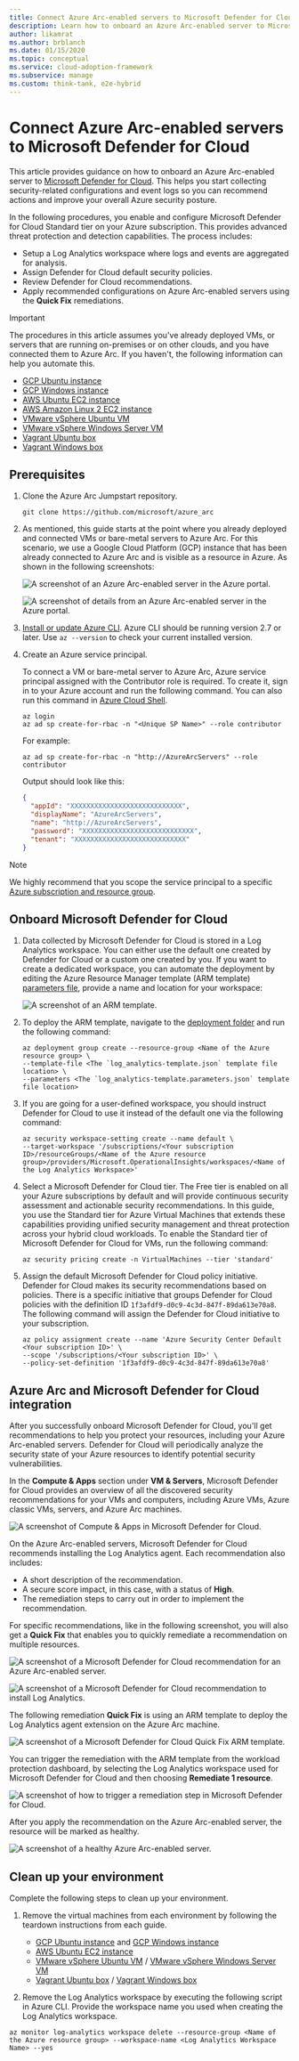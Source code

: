 ```yaml
---
title: Connect Azure Arc-enabled servers to Microsoft Defender for Cloud
description: Learn how to onboard an Azure Arc-enabled server to Microsoft Defender for Cloud.
author: likamrat
ms.author: brblanch
ms.date: 01/15/2020
ms.topic: conceptual
ms.service: cloud-adoption-framework
ms.subservice: manage
ms.custom: think-tank, e2e-hybrid
---
```


# Connect Azure Arc-enabled servers to Microsoft Defender for Cloud

This article provides guidance on how to onboard an Azure Arc-enabled server to [Microsoft Defender for Cloud](/azure/security-center/). This helps you start collecting security-related configurations and event logs so you can recommend actions and improve your overall Azure security posture.

In the following procedures, you enable and configure Microsoft Defender for Cloud Standard tier on your Azure subscription. This provides advanced threat protection and detection capabilities. The process includes:

- Setup a Log Analytics workspace where logs and events are aggregated for analysis.
- Assign Defender for Cloud default security policies.
- Review Defender for Cloud recommendations.
- Apply recommended configurations on Azure Arc-enabled servers using the **Quick Fix** remediations.

> [!IMPORTANT]
> The procedures in this article assumes you've already deployed VMs, or servers that are running on-premises or on other clouds, and you have connected them to Azure Arc. If you haven't, the following information can help you automate this.

- [GCP Ubuntu instance](./gcp-terraform-ubuntu.md)
- [GCP Windows instance](./gcp-terraform-windows.md)
- [AWS Ubuntu EC2 instance](./aws-terraform-ubuntu.md)
- [AWS Amazon Linux 2 EC2 instance](./aws-terraform-al2.md)
- [VMware vSphere Ubuntu VM](./vmware-terraform-ubuntu.md)
- [VMware vSphere Windows Server VM](./vmware-terraform-windows.md)
- [Vagrant Ubuntu box](./local-vagrant-ubuntu.md)
- [Vagrant Windows box](./local-vagrant-windows.md)

## Prerequisites

1. Clone the Azure Arc Jumpstart repository.

    ```console
    git clone https://github.com/microsoft/azure_arc
    ```

2. As mentioned, this guide starts at the point where you already deployed and connected VMs or bare-metal servers to Azure Arc. For this scenario, we use a Google Cloud Platform (GCP) instance that has been already connected to Azure Arc and is visible as a resource in Azure. As shown in the following screenshots:

    ![A screenshot of an Azure Arc-enabled server in the Azure portal.](./media/arc-security-center/arc-overview.png)

    ![A screenshot of details from an Azure Arc-enabled server in the Azure portal.](./media/arc-security-center/arc-status.png)

3. [Install or update Azure CLI](/cli/azure/install-azure-cli). Azure CLI should be running version 2.7 or later. Use `az --version` to check your current installed version.

4. Create an Azure service principal.

    To connect a VM or bare-metal server to Azure Arc, Azure service principal assigned with the Contributor role is required. To create it, sign in to your Azure account and run the following command. You can also run this command in [Azure Cloud Shell](https://shell.azure.com/).

    ```console
    az login
    az ad sp create-for-rbac -n "<Unique SP Name>" --role contributor
    ```

    For example:

    ```console
    az ad sp create-for-rbac -n "http://AzureArcServers" --role contributor
    ```

    Output should look like this:

    ```json
    {
      "appId": "XXXXXXXXXXXXXXXXXXXXXXXXXXXX",
      "displayName": "AzureArcServers",
      "name": "http://AzureArcServers",
      "password": "XXXXXXXXXXXXXXXXXXXXXXXXXXXX",
      "tenant": "XXXXXXXXXXXXXXXXXXXXXXXXXXXX"
    }
    ```

> [!NOTE]
> We highly recommend that you scope the service principal to a specific [Azure subscription and resource group](/cli/azure/ad/sp).

## Onboard Microsoft Defender for Cloud

1. Data collected by Microsoft Defender for Cloud is stored in a Log Analytics workspace. You can either use the default one created by Defender for Cloud or a custom one created by you. If you want to create a dedicated workspace, you can automate the deployment by editing the Azure Resource Manager template (ARM template) [parameters file](https://github.com/microsoft/azure_arc/blob/main/azure_arc_servers_jumpstart/securitycenter/arm/log_analytics-template.parameters.json), provide a name and location for your workspace:

   ![A screenshot of an ARM template.](./media/arc-security-center/arm-template.png)

2. To deploy the ARM template, navigate to the [deployment folder](https://github.com/microsoft/azure_arc/tree/main/azure_arc_servers_jumpstart/securitycenter/arm) and run the following command:

   ```console
   az deployment group create --resource-group <Name of the Azure resource group> \
   --template-file <The `log_analytics-template.json` template file location> \
   --parameters <The `log_analytics-template.parameters.json` template file location>
   ```

3. If you are going for a user-defined workspace, you should instruct Defender for Cloud to use it instead of the default one via the following command:

   ```console
   az security workspace-setting create --name default \
   --target-workspace '/subscriptions/<Your subscription ID>/resourceGroups/<Name of the Azure resource group>/providers/Microsoft.OperationalInsights/workspaces/<Name of the Log Analytics Workspace>'
   ```

4. Select a Microsoft Defender for Cloud tier. The Free tier is enabled on all your Azure subscriptions by default and will provide continuous security assessment and actionable security recommendations. In this guide, you use the Standard tier for Azure Virtual Machines that extends these capabilities providing unified security management and threat protection across your hybrid cloud workloads. To enable the Standard tier of Microsoft Defender for Cloud for VMs, run the following command:

    ```console
    az security pricing create -n VirtualMachines --tier 'standard'
    ```

5. Assign the default Microsoft Defender for Cloud policy initiative. Defender for Cloud makes its security recommendations based on policies. There is a specific initiative that groups Defender for Cloud policies with the definition ID `1f3afdf9-d0c9-4c3d-847f-89da613e70a8`. The following command will assign the Defender for Cloud initiative to your subscription.

    ```console
    az policy assignment create --name 'Azure Security Center Default <Your subscription ID>' \
    --scope '/subscriptions/<Your subscription ID>' \
    --policy-set-definition '1f3afdf9-d0c9-4c3d-847f-89da613e70a8'
    ```

## Azure Arc and Microsoft Defender for Cloud integration

After you successfully onboard Microsoft Defender for Cloud, you'll get recommendations to help you protect your resources, including your Azure Arc-enabled servers. Defender for Cloud will periodically analyze the security state of your Azure resources to identify potential security vulnerabilities.

In the **Compute & Apps** section under **VM & Servers**, Microsoft Defender for Cloud provides an overview of all the discovered security recommendations for your VMs and computers, including Azure VMs, Azure classic VMs, servers, and Azure Arc machines.

![A screenshot of **Compute & Apps** in Microsoft Defender for Cloud.](./media/arc-security-center/compute-apps.png)

On the Azure Arc-enabled servers, Microsoft Defender for Cloud recommends installing the Log Analytics agent. Each recommendation also includes:

- A short description of the recommendation.
- A secure score impact, in this case, with a status of **High**.
- The remediation steps to carry out in order to implement the recommendation.

For specific recommendations, like in the following screenshot, you will also get a **Quick Fix** that enables you to quickly remediate a recommendation on multiple resources.

  ![A screenshot of a Microsoft Defender for Cloud recommendation for an Azure Arc-enabled server.](./media/arc-security-center/recommendation-quick-fix.png)

  ![A screenshot of a Microsoft Defender for Cloud recommendation to install Log Analytics.](./media/arc-security-center/recommendation-remediate.png)

The following remediation **Quick Fix** is using an ARM template to deploy the Log Analytics agent extension on the Azure Arc machine.

  ![A screenshot of a Microsoft Defender for Cloud **Quick Fix** ARM template.](./media/arc-security-center/quick-fix-template.png)

You can trigger the remediation with the ARM template from the workload protection dashboard, by selecting the Log Analytics workspace used for Microsoft Defender for Cloud and then choosing **Remediate 1 resource**.

  ![A screenshot of how to trigger a remediation step in Microsoft Defender for Cloud.](./media/arc-security-center/remediation-trigger.png)

After you apply the recommendation on the Azure Arc-enabled server, the resource will be marked as healthy.

  ![A screenshot of a healthy Azure Arc-enabled server.](./media/arc-security-center/healthy-server.png)

## Clean up your environment

Complete the following steps to clean up your environment.

1. Remove the virtual machines from each environment by following the teardown instructions from each guide.

    - [GCP Ubuntu instance](./gcp-terraform-ubuntu.md) and [GCP Windows instance](./gcp-terraform-windows.md)
    - [AWS Ubuntu EC2 instance](./aws-terraform-ubuntu.md)
    - [VMware vSphere Ubuntu VM](./vmware-terraform-ubuntu.md) / [VMware vSphere Windows Server VM](./vmware-terraform-windows.md)
    - [Vagrant Ubuntu box](./local-vagrant-ubuntu.md) / [Vagrant Windows box](./local-vagrant-windows.md)

2. Remove the Log Analytics workspace by executing the following script in Azure CLI. Provide the workspace name you used when creating the Log Analytics workspace.

  ```console
  az monitor log-analytics workspace delete --resource-group <Name of the Azure resource group> --workspace-name <Log Analytics Workspace Name> --yes
  ```
